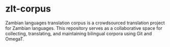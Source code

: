 # zlt-corpus
Zambian languages translation corpus  is a crowdsourced translation project for Zambian languages. This repository serves as a collaborative space for collecting, translating, and maintaining bilingual corpora using Git and OmegaT.
